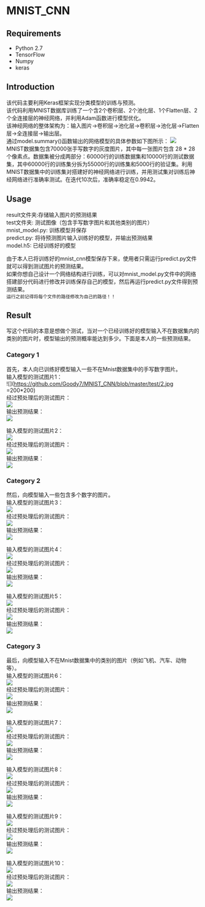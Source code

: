 # MNIST_CNN
## Requirements

- Python 2.7
- TensorFlow 
- Numpy
- keras 

## Introduction

该代码主要利用Keras框架实现分类模型的训练与预测。<br>
该代码利用MNIST数据库训练了一个含2个卷积层、2个池化层、1个Flatten层、2个全连接层的神经网络，并利用Adam函数进行模型优化。<br>
该神经网络的整体架构为：输入图片→卷积层→池化层→卷积层→池化层→Flatten层→全连接层→输出层。<br>
通过model.summary()函数输出的网络模型的具体参数如下图所示：
![](https://github.com/Goody7/MNIST_CNN/blob/master/result/summary.png)<br>
MNIST数据集包含70000张手写数字的灰度图片，其中每一张图片包含 28 * 28 个像素点。数据集被分成两部分：60000行的训练数据集和10000行的测试数据集，其中60000行的训练集分拆为55000行的训练集和5000行的验证集。利用MNIST数据集中的训练集对搭建好的神经网络进行训练，并用测试集对训练后神经网络进行准确率测试。在迭代10次后，准确率稳定在0.9942。

## Usage

result文件夹:存储输入图片的预测结果<br>
test文件夹: 测试图像（包含手写数字图片和其他类别的图片）<br>
mnist_model.py: 训练模型并保存<br>
predict.py: 将待预测图片输入训练好的模型，并输出预测结果<br>
model.h5: 已经训练好的模型<br>

由于本人已将训练好的mnist_cnn模型保存下来，使用者只需运行predict.py文件就可以得到测试图片的预测结果。<br>
如果你想自己设计一个网络结构进行训练，可以对mnist_model.py文件中的网络搭建部分代码进行修改并训练保存自己的模型，然后再运行predict.py文件得到预测结果。<br>
`运行之前记得将每个文件的路径修改为自己的路径！！`

## Result

写这个代码的本意是想做个测试，当对一个已经训练好的模型输入不在数据集内的类别的图片时，模型输出的预测概率能达到多少。下面是本人的一些预测结果。<br>
### Category 1
首先，本人向已训练好模型输入一些不在Mnist数据集中的手写数字图片。<br>
输入模型的测试图片1：<br>
![](https://github.com/Goody7/MNIST_CNN/blob/master/test/2.jpg =200*200)<br>
经过预处理后的测试图片：<br>
![](https://github.com/Goody7/MNIST_CNN/blob/master/result/2.png)<br>
输出预测结果：<br>
![](https://github.com/Goody7/MNIST_CNN/blob/master/result/2_.png)<br>

输入模型的测试图片2：<br>
![](https://github.com/Goody7/MNIST_CNN/blob/master/test/7.jpg)<br>
经过预处理后的测试图片：<br>
![](https://github.com/Goody7/MNIST_CNN/blob/master/result/7.png)<br>
输出预测结果：<br>
![](https://github.com/Goody7/MNIST_CNN/blob/master/result/7_.png)<br>

### Category 2
然后，向模型输入一些包含多个数字的图片。<br>
输入模型的测试图片3：<br>
![](https://github.com/Goody7/MNIST_CNN/blob/master/test/16.jpg)<br>
经过预处理后的测试图片：<br>
![](https://github.com/Goody7/MNIST_CNN/blob/master/result/16.png)<br>
输出预测结果：<br>
![](https://github.com/Goody7/MNIST_CNN/blob/master/result/16_.png)<br>

输入模型的测试图片4：<br>
![](https://github.com/Goody7/MNIST_CNN/blob/master/test/22.jpg)<br>
经过预处理后的测试图片：<br>
![](https://github.com/Goody7/MNIST_CNN/blob/master/result/22.png)<br>
输出预测结果：<br>
![](https://github.com/Goody7/MNIST_CNN/blob/master/result/22_.png)<br>

输入模型的测试图片5：<br>
![](https://github.com/Goody7/MNIST_CNN/blob/master/test/504192.jpg)<br>
经过预处理后的测试图片：<br>
![](https://github.com/Goody7/MNIST_CNN/blob/master/result/504192.png)<br>
输出预测结果：<br>
![](https://github.com/Goody7/MNIST_CNN/blob/master/result/504192_.png)<br>

### Category 3
最后，向模型输入不在Mnist数据集中的类别的图片（例如飞机、汽车、动物等）。<br>
输入模型的测试图片6：<br>
![](https://github.com/Goody7/MNIST_CNN/blob/master/test/airplane.jpg)<br>
经过预处理后的测试图片：<br>
![](https://github.com/Goody7/MNIST_CNN/blob/master/result/airplane.png)<br>
输出预测结果：<br>
![](https://github.com/Goody7/MNIST_CNN/blob/master/result/airplane_.png)<br>

输入模型的测试图片7：<br>
![](https://github.com/Goody7/MNIST_CNN/blob/master/test/car.jpg)<br>
经过预处理后的测试图片：<br>
![](https://github.com/Goody7/MNIST_CNN/blob/master/result/car.png)<br>
输出预测结果：<br>
![](https://github.com/Goody7/MNIST_CNN/blob/master/result/car_.png)<br>

输入模型的测试图片8：<br>
![](https://github.com/Goody7/MNIST_CNN/blob/master/test/cat.jpg)<br>
经过预处理后的测试图片：<br>
![](https://github.com/Goody7/MNIST_CNN/blob/master/result/cat.png)<br>
输出预测结果：<br>
![](https://github.com/Goody7/MNIST_CNN/blob/master/result/cat_.png)<br>

输入模型的测试图片9：<br>
![](https://github.com/Goody7/MNIST_CNN/blob/master/test/dog1.jpg)<br>
经过预处理后的测试图片：<br>
![](https://github.com/Goody7/MNIST_CNN/blob/master/result/dog1.png)<br>
输出预测结果：<br>
![](https://github.com/Goody7/MNIST_CNN/blob/master/result/dog1_.png)<br>

输入模型的测试图片10：<br>
![](https://github.com/Goody7/MNIST_CNN/blob/master/test/pen.jpg)<br>
经过预处理后的测试图片：<br>
![](https://github.com/Goody7/MNIST_CNN/blob/master/result/pen.png)<br>
输出预测结果：<br>
![](https://github.com/Goody7/MNIST_CNN/blob/master/result/pen_.png)<br>
